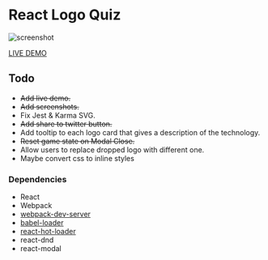 # React Logo Quiz

![screenshot](https://raw.githubusercontent.com/qualitydixon/react-logo-quiz/master/res/screenshots/react_quiz_screen_1.png)

[LIVE DEMO](http://qualitydixon.github.io/react-logo-quiz/)

## Todo

- ~~Add live demo.~~
- ~~Add screenshots.~~
- Fix Jest & Karma SVG.
- ~~Add share to twitter button.~~
- Add tooltip to each logo card that gives a description of the technology.
- ~~Reset game state on Modal Close.~~
- Allow users to replace dropped logo with different one.
- Maybe convert css to inline styles

### Dependencies

* React
* Webpack
* [webpack-dev-server](https://github.com/webpack/webpack-dev-server)
* [babel-loader](https://github.com/babel/babel-loader)
* [react-hot-loader](https://github.com/gaearon/react-hot-loader)
* react-dnd
* react-modal

